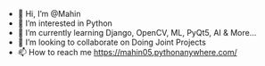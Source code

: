 - 👋 Hi, I’m @Mahin
- 👀 I’m interested in Python
- 🌱 I’m currently learning Django, OpenCV, ML, PyQt5, AI & More...
- 💞️ I’m looking to collaborate on Doing Joint Projects
- 📫 How to reach me https://mahin05.pythonanywhere.com/

<!---
Mahin05/Mahin05 is a ✨ special ✨ repository because its `README.md` (this file) appears on your GitHub profile.
You can click the Preview link to take a look at your changes.
--->
